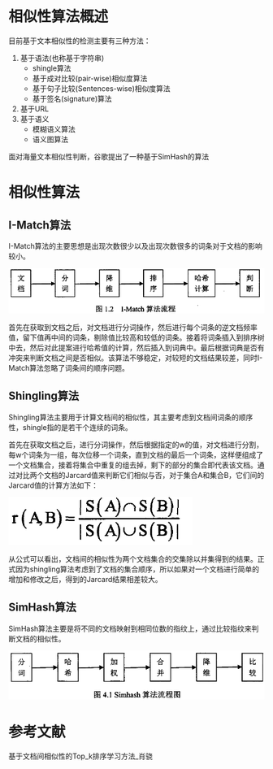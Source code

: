 # 相似性算法概述

目前基于文本相似性的检测主要有三种方法：

1. 基于语法(也称基于字符串)
    - shingle算法
    - 基于成对比较(pair-wise)相似度算法
    - 基于句子比较(Sentences-wise)相似度算法
    - 基于签名(signature)算法
2. 基于URL
3. 基于语义
    - 模糊语义算法
    - 语义图算法

面对海量文本相似性判断，谷歌提出了一种基于SimHash的算法

# 相似性算法

## I-Match算法

I-Match算法的主要思想是出现次数很少以及出现次数很多的词条对于文档的影响较小。

![](../../images/algorithm/sim/i-match_1.png)

首先在获取到文档之后，对文档进行分词操作，然后进行每个词条的逆文档频率值，留下值再中间的词条，剔除值比较高和较低的词条。接着将词条插入到排序树中去，然后对此提案进行哈希值的计算，然后插入到词典中。最后根据词典是否有冲突来判断文档之间是否相似。该算法不够稳定，对较短的文档结果较差，同时I-Match算法忽略了词条间的顺序问题。

## Shingling算法

Shingling算法主要用于计算文档间的相似性，其主要考虑到文档间词条的顺序性，shingle指的是若干个连续的词条。

首先在获取文档之后，进行分词操作，然后根据指定的w的值，对文档进行分割，每w个词条为一组，每次位移一个词条，直到文档的最后一个词条，这样便组成了一个文档集合，接着将集合中重复的组去掉，剩下的部分的集合即代表该文档。通过对比两个文档的Jarcard值来判断它们相似与否，对于集合A和集合B，它们间的Jarcard值的计算方法如下：

![](../../images/algorithm/sim/shingling_1.png)

从公式可以看出，文档间的相似性为两个文档集合的交集除以并集得到的结果。正式因为shingling算法考虑到了文档的集合顺序，所以如果对一个文档进行简单的增加和修改之后，得到的Jarcard结果相差较大。

## SimHash算法

SimHash算法主要是将不同的文档映射到相同位数的指纹上，通过比较指纹来判断文档的相似性。

![](../../images/algorithm/sim/simhash_1.png)






# 参考文献

基于文档间相似性的Top_k排序学习方法_肖骁
